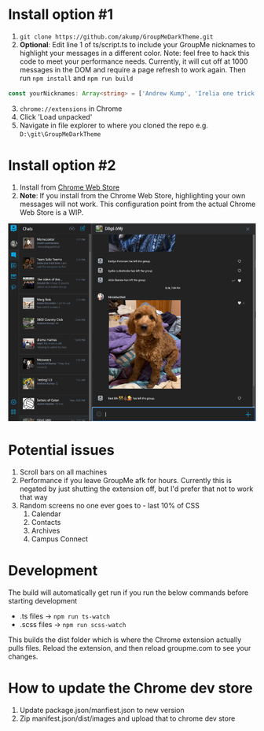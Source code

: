 
# Install option #1

1. `git clone https://github.com/akump/GroupMeDarkTheme.git`
2. **Optional**: Edit line 1 of ts/script.ts to include your GroupMe nicknames to highlight your messages in a different color. Note: feel free to hack this code to meet your performance needs. Currently, it will cut off at 1000 messages in the DOM and require a page refresh to work again. Then run `npm install` and `npm run build`

```ts
const yourNicknames: Array<string> = ['Andrew Kump', 'Irelia one trick', 'Drevv', 'Brovid-19'];
```

3. `chrome://extensions` in Chrome
4. Click 'Load unpacked'
5. Navigate in file explorer to where you cloned the repo e.g. `D:\git\GroupMeDarkTheme`

# Install option #2

1. Install from [Chrome Web Store](https://chrome.google.com/webstore/detail/groupme-dark-theme/jfjijccjhngpphnfjbgnnhnogkamikme?hl=en)
2. **Note**: If you install from the Chrome Web Store, highlighting your own messages will not work. This configuration point from the actual Chrome Web Store is a WIP.

![Alt text](images/example_pic.png?raw=true "Title")

# Potential issues

1. Scroll bars on all machines
2. Performance if you leave GroupMe afk for hours. Currently this is negated by just shutting the extension off, but I'd prefer that not to work that way
3. Random screens no one ever goes to - last 10% of CSS
   1. Calendar
   2. Contacts
   3. Archives
   4. Campus Connect

# Development

The build will automatically get run if you run the below commands before starting development

* .ts files -> `npm run ts-watch`
* .scss files -> `npm run scss-watch`

This builds the dist folder which is where the Chrome extension actually pulls files. Reload the extension, and then reload groupme.com to see your changes.

# How to update the Chrome dev store

1. Update package.json/manfiest.json to new version
2. Zip manifest.json/dist/images and upload that to chrome dev store
